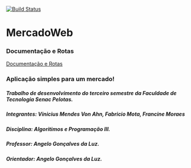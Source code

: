 [![Build Status](https://travis-ci.org/ViniciusVonAhn/MercadoWeb.svg?branch=master)](https://travis-ci.org/ViniciusVonAhn/MercadoWeb)
# MercadoWeb

### Documentação e Rotas
[Documentação e Rotas](https://documenter.getpostman.com/view/3889713/mercadoweb/RW1Yr26N)

### Aplicação simples para um mercado!

##### Trabalho de desenvolvimento do terceiro semestre da Faculdade de Tecnologia Senac Pelotas.

##### Integrantes: Vinicius Mendes Von Ahn, Fabricio Mota, Francine Moraes

##### Disciplina: Algoritimos e Programação III.

##### Professor: Angelo Gonçalves da Luz.

##### Orientador: Angelo Gonçalves da Luz.



